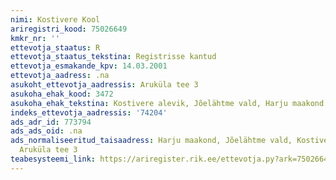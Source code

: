 ```yaml
---
nimi: Kostivere Kool
ariregistri_kood: 75026649
kmkr_nr: ''
ettevotja_staatus: R
ettevotja_staatus_tekstina: Registrisse kantud
ettevotja_esmakande_kpv: 14.03.2001
ettevotja_aadress: .na
asukoht_ettevotja_aadressis: Aruküla tee 3
asukoha_ehak_kood: 3472
asukoha_ehak_tekstina: Kostivere alevik, Jõelähtme vald, Harju maakond
indeks_ettevotja_aadressis: '74204'
ads_adr_id: 773794
ads_ads_oid: .na
ads_normaliseeritud_taisaadress: Harju maakond, Jõelähtme vald, Kostivere alevik,
  Aruküla tee 3
teabesysteemi_link: https://ariregister.rik.ee/ettevotja.py?ark=75026649&ref=rekvisiidid
---
```

